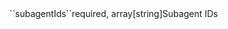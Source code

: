 <tr><td>``subagentIds``</td><td>required, array[string]</td><td>Subagent IDs</td><td></td><td></td></tr>